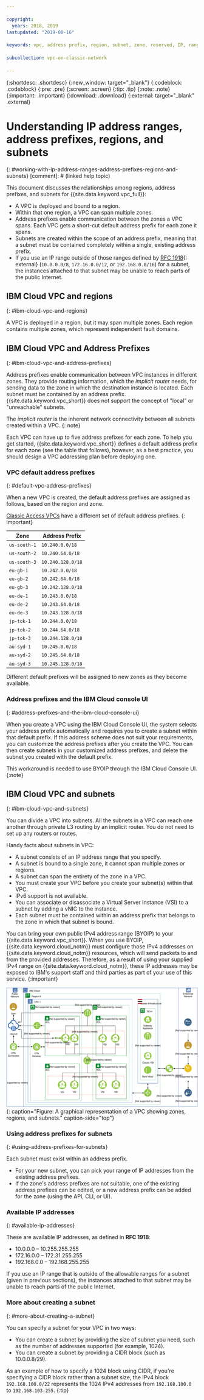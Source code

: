 ```yaml
---

copyright:
  years: 2018, 2019
lastupdated: "2019-08-16"

keywords: vpc, address prefix, region, subnet, zone, reserved, IP, ranges, deleting, creating, CIDR, vpc network

subcollection: vpc-on-classic-network

---
```


{:shortdesc: .shortdesc}
{:new_window: target="_blank"}
{:codeblock: .codeblock}
{:pre: .pre}
{:screen: .screen}
{:tip: .tip}
{:note: .note}
{:important: .important}
{:download: .download}
{:external: target="_blank" .external}

# Understanding IP address ranges, address prefixes, regions, and subnets
{: #working-with-ip-address-ranges-address-prefixes-regions-and-subnets}
[comment]: # (linked help topic)

This document discusses the relationships among regions, address prefixes, and subnets for {{site.data.keyword.vpc_full}}:

* A VPC is deployed and bound to a region.
* Within that one region, a VPC can span multiple zones.
* Address prefixes enable communication between the zones a VPC spans. Each VPC gets a short-cut default address prefix for each zone it spans.
* Subnets are created within the scope of an address prefix, meaning that a subnet must be contained completely within a single, existing address prefix.
* If you use an IP range outside of those ranges defined by [RFC 1918](https://tools.ietf.org/html/rfc1918){: external} (`10.0.0.0/8`, `172.16.0.0/12`, or `192.168.0.0/16`) for a subnet, the instances attached to that subnet may be unable to reach parts of the public Internet.

## IBM Cloud VPC and regions
{: #ibm-cloud-vpc-and-regions}

A VPC is deployed in a region, but it may span multiple zones. Each region contains multiple zones, which represent independent fault domains.

## IBM Cloud VPC and Address Prefixes
{: #ibm-cloud-vpc-and-address-prefixes}

Address prefixes enable communication between VPC instances in different zones. They provide routing information, which the _implicit router_ needs, for sending data to the zone in which the destination instance is located. Each subnet must be contained by an address prefix. {{site.data.keyword.vpc_short}} does not support the concept of "local" or "unreachable" subnets.

The _implicit router_ is the inherent network connectivity between all subnets created within a VPC.
{: note}

Each VPC can have up to five address prefixes for each zone. To help you get started, {{site.data.keyword.vpc_short}} defines a default address prefix for each zone (see the table that follows), however, as a best practice, you should design a VPC addressing plan before deploying one.

### VPC default address prefixes
{: #default-vpc-address-prefixes}

When a new VPC is created, the default address prefixes are assigned as follows, based on the region and zone.

[Classic Access
VPCs](/docs/vpc-on-classic?topic=vpc-on-classic-setting-up-access-to-your-classic-infrastructure-from-vpc#classic-access-default-address-prefixes) have a different set of default address prefixes.
{: important}

Zone         | Address Prefix
---------------|---------------
`us-south-1`   | `10.240.0.0/18`
`us-south-2`   | `10.240.64.0/18`
`us-south-3`   | `10.240.128.0/18`
`eu-gb-1`      | `10.242.0.0/18`
`eu-gb-2`      | `10.242.64.0/18`
`eu-gb-3`      | `10.242.128.0/18`
`eu-de-1`      | `10.243.0.0/18`
`eu-de-2`      | `10.243.64.0/18`
`eu-de-3`      | `10.243.128.0/18`
`jp-tok-1`     | `10.244.0.0/18`
`jp-tok-2`     | `10.244.64.0/18`
`jp-tok-3`     | `10.244.128.0/18`
`au-syd-1`     | `10.245.0.0/18`
`au-syd-2`     | `10.245.64.0/18`
`au-syd-3`     | `10.245.128.0/18`

Different default prefixes will be assigned to new zones as they become available.

### Address prefixes and the IBM Cloud console UI
{: #address-prefixes-and-the-ibm-cloud-console-ui}

When you create a VPC using the IBM Cloud Console UI, the system selects your address prefix automatically and requires you to create a subnet within that default prefix. If this address scheme does not suit your requirements, you can customize the address prefixes after you create the VPC. You can then create subnets in your customized address prefixes, and delete the subnet you created with the default prefix.

This workaround is needed to use BYOIP through the IBM Cloud Console UI.
{:note}

## IBM Cloud VPC and subnets
{: #ibm-cloud-vpc-and-subnets}

You can divide a VPC into subnets. All the subnets in a VPC can reach one another through private L3 routing by an implicit router. You do not need to set up any routers or routes.

Handy facts about subnets in VPC:

* A subnet consists of an IP address range that you specify.
* A subnet is bound to a single zone, it cannot span multiple zones or regions.
* A subnet can span the entirety of the zone in a VPC.
* You must create your VPC before you create your subnet(s) within that VPC.
* IPv6 support is not available.
* You can associate or disassociate a Virtual Server Instance (VSI) to a subnet by adding a vNIC to the instance.
* Each subnet must be contained within an address prefix that belongs to the zone in which that subnet is bound.

You can bring your own public IPv4 address range (BYOIP) to your {{site.data.keyword.vpc_short}}. When you use BYOIP, {{site.data.keyword.cloud_notm}} must configure those IPv4 addresses on {{site.data.keyword.cloud_notm}} resources, which will send packets to and from the provided addresses. Therefore, as a result of using your supplied IPv4 range on {{site.data.keyword.cloud_notm}}, these IP addresses may be exposed to IBM's support staff and third parties as part of your use of this service.
{:important}

![IBM Cloud VPC Overview](images/vpc-experience.svg "IBM Cloud VPC Overview"){: caption="Figure: A graphical representation of a VPC showing zones, regions, and subnets." caption-side="top"}

### Using address prefixes for subnets
{: #using-address-prefixes-for-subnets}

Each subnet must exist within an address prefix.
 * For your new subnet, you can pick your range of IP addresses from the existing address prefixes.
 * If the zone's address prefixes are not suitable, one of the existing address prefixes can be edited, or a new address prefix can be added for the zone (using the API, CLI, or UI).

### Available IP addresses
{: #available-ip-addresses}

These are available IP addresses, as defined in **RFC 1918**:

 * 10.0.0.0 – 10.255.255.255
 * 172.16.0.0 – 172.31.255.255
 * 192.168.0.0 – 192.168.255.255

If you use an IP range that is outside of the allowable ranges for a subnet (given in previous sections), the instances attached to that subnet may be unable to reach parts of the public Internet.

### More about creating a subnet
{: #more-about-creating-a-subnet}

You can specify a subnet for your VPC in two ways:
  * You can create a subnet by providing the size of subnet you need, such as the number of addresses supported (for example, 1024).
  * You can create a subnet by providing a CIDR block (such as 10.0.0.8/29).

As an example of how to specify a 1024 block using CIDR, if you're specifying a CIDR block rather than a subnet size, the IPv4 block `192.168.100.0/22` represents the 1024 IPv4 addresses from `192.168.100.0` to `192.168.103.255`.
{:tip}
